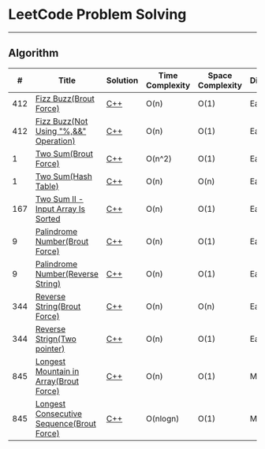 # LeetCode Problem Solving

---

## Algorithm

| #   | Title                                                                                                    | Solution                                                      | Time Complexity | Space Complexity | Difficulty |
| --- | -------------------------------------------------------------------------------------------------------- | ------------------------------------------------------------- | --------------- | ---------------- | ---------- |
| 412 | [Fizz Buzz(Brout Force)](https://leetcode.com/problems/fizz-buzz/)                                       | [C++](./Algorithms/FizzBuzz.cpp)                              | O(n)            | O(1)             | Easy       |
| 412 | [Fizz Buzz(Not Using "%,&&" Operation)](https://leetcode.com/problems/fizz-buzz/)                        | [C++](./Algorithms/FizzBuzz_NotUsing.cpp)                     | O(n)            | O(1)             | Easy       |
| 1   | [Two Sum(Brout Force)](https://leetcode.com/problems/two-sum/)                                           | [C++](./Algorithms/TwoSum_BroutForce.cpp)                     | O(n^2)          | O(1)             | Easy       |
| 1   | [Two Sum(Hash Table)](https://leetcode.com/problems/two-sum/)                                            | [C++](./Algorithms/TwoSum_HashTable.cpp)                      | O(n)            | O(n)             | Easy       |
| 167 | [Two Sum II - Input Array Is Sorted](https://leetcode.com/problems/two-sum-ii-input-array-is-sorted/)    | [C++](./Algorithms/TwoSum_two.cpp)                            | O(n)            | O(1)             | Easy       |
| 9   | [Palindrome Number(Brout Force)](https://leetcode.com/problems/palindrome-number/)                       | [C++](./Algorithms/Palindrome_BroutForce.cpp)                 | O(n)            | O(1)             | Easy       |
| 9   | [Palindrome Number(Reverse String)](https://leetcode.com/problems/palindrome-number/)                    | [C++](./Algorithms/PalindromeReverseString.cpp)               | O(n)            | O(1)             | Easy       |
| 344 | [Reverse String(Brout Force)](https://leetcode.com/problems/reverse-string/)                             | [C++](./Algorithms/ReverseString_BroutForce.cpp)              | O(n)            | O(n)             | Easy       |
| 344 | [Reverse Strign(Two pointer)](https://leetcode.com/problems/reverse-string/)                             | [C++](./Algorithms/ReverseString_TwoPointer.cpp)              | O(n)            | O(1)             | Easy       |
| 845 | [Longest Mountain in Array(Brout Force)](https://leetcode.com/problems/longest-mountain-in-array/)       | [C++](./Algorithms/LongestMountain_BroutForce.cpp)            | O(n)            | O(1)             | Medium     |
| 845 | [Longest Consecutive Sequence(Brout Force)](https://leetcode.com/problems/longest-consecutive-sequence/) | [C++](./Algorithms/LongestConsecutiveSequence_BroutForce.cpp) | O(nlogn)        | O(1)             | Medium     |
